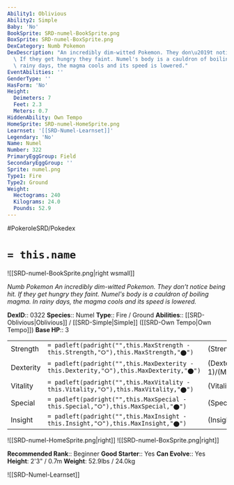 ```yaml
---
Ability1: Oblivious
Ability2: Simple
Baby: 'No'
BookSprite: SRD-numel-BookSprite.png
BoxSprite: SRD-numel-BoxSprite.png
DexCategory: Numb Pokemon
DexDescription: "An incredibly dim-witted Pokemon. They don\u2019t notice being hit.\
  \ If they get hungry they faint. Numel's body is a cauldron of boiling magma. In\
  \ rainy days, the magma cools and its speed is lowered."
EventAbilities: ''
GenderType: ''
HasForm: 'No'
Height:
  Deimeters: 7
  Feet: 2.3
  Meters: 0.7
HiddenAbility: Own Tempo
HomeSprite: SRD-numel-HomeSprite.png
Learnset: '[[SRD-Numel-Learnset]]'
Legendary: 'No'
Name: Numel
Number: 322
PrimaryEggGroup: Field
SecondaryEggGroup: ''
Sprite: numel.png
Type1: Fire
Type2: Ground
Weight:
  Hectograms: 240
  Kilograms: 24.0
  Pounds: 52.9
---
```


#PokeroleSRD/Pokedex

# `= this.name`

![[SRD-numel-BookSprite.png|right wsmall]]

*Numb Pokemon*
*An incredibly dim-witted Pokemon. They don’t notice being hit. If they get hungry they faint. Numel's body is a cauldron of boiling magma. In rainy days, the magma cools and its speed is lowered.*

**DexID**:: 0322
**Species**:: Numel
**Type**:: Fire / Ground
**Abilities**:: [[SRD-Oblivious|Oblivious]] / [[SRD-Simple|Simple]] ([[SRD-Own Tempo|Own Tempo]])
**Base HP**:: 3

|           |                                                                                        |                                          |
| --------- | -------------------------------------------------------------------------------------- | ---------------------------------------- |
| Strength  | `= padleft(padright("",this.MaxStrength - this.Strength,"⭘"),this.MaxStrength,"⬤")`    | (Strength::2)/(MaxStrength::4)   |
| Dexterity | `= padleft(padright("",this.MaxDexterity - this.Dexterity,"⭘"),this.MaxDexterity,"⬤")` | (Dexterity:: 1)/(MaxDexterity::3) |
| Vitality  | `= padleft(padright("",this.MaxVitality - this.Vitality,"⭘"),this.MaxVitality,"⬤")`    | (Vitality::1)/(MaxVitality::3)   |
| Special   | `= padleft(padright("",this.MaxSpecial - this.Special,"⭘"),this.MaxSpecial,"⬤")`       | (Special::2)/(MaxSpecial::4)     |
| Insight   | `= padleft(padright("",this.MaxInsight - this.Insight,"⭘"),this.MaxInsight,"⬤")`       | (Insight::2)/(MaxInsight::4)     |

![[SRD-numel-HomeSprite.png|right]]
![[SRD-numel-BoxSprite.png|right]]

**Recommended Rank**:: Beginner
**Good Starter**:: Yes
**Can Evolve**:: Yes
**Height**: 2'3" / 0.7m
**Weight**: 52.9lbs / 24.0kg

![[SRD-Numel-Learnset]]